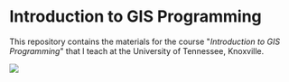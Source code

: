 # Introduction to GIS Programming

This repository contains the materials for the course "_Introduction to GIS Programming_" that I teach at the University of Tennessee, Knoxville.

![](https://assets.gishub.org/images/geog-312.png)
